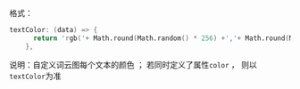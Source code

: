 格式：

```d
textColor: (data) => {
      return 'rgb('+ Math.round(Math.random() * 256) +','+ Math.round(Math.random() * 256) +',' + Math.round(Math.random() * 256) + ')';
    },
```

说明：自定义词云图每个文本的颜色 ； 若同时定义了属性`color` ， 则以`textColor`为准
